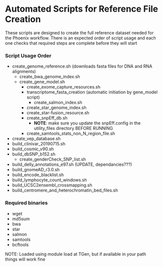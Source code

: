 # Automated Scripts for Reference File Creation

These scripts are designed to create the full reference dataset needed for the Phoenix workflow. There is an expected order of script usage and each one checks that required steps are complete before they will start

### Script Usage Order
* create_genome_reference.sh (downloads fasta files for DNA and RNA alignments)
  * create_bwa_genome_index.sh
  * create_gene_model.sh
    * create_exome_capture_resources.sh
    * transcriptome_fasta_creation (automatic initiation by gene_model script)
      * create_salmon_index.sh
    * create_star_genome_index.sh
    * create_star-fusion_resource.sh
    * create_snpEff_db.sh
      * **NOTE**: make sure you update the snpEff.config in the utility_files directory BEFORE RUNNING
    * create_samtools_stats_non_N_region_file.sh
* create_vep_database.sh
* build_clinivar_20190715.sh
* build_cosmic_v90.sh
* build_dbSNP_b152.sh
  * create_genderCheck_SNP_list.sh
* build_delly_annotations_e97.sh (UPDATE, dependancies???)
* build_gnomeAD_r3.0.sh
* build_encode_blacklist.sh
* build_lymphocyte_count_windows.sh
* build_UCSC2ensembl_crossmapping.sh
* build_centromere_and_heterochromatin_bed_files.sh

### Required binaries
* wget
* md5sum
* bwa
* star
* salmon
* samtools
* bcftools

NOTE: Loaded using module load at TGen, but if available in your path things will work fine
